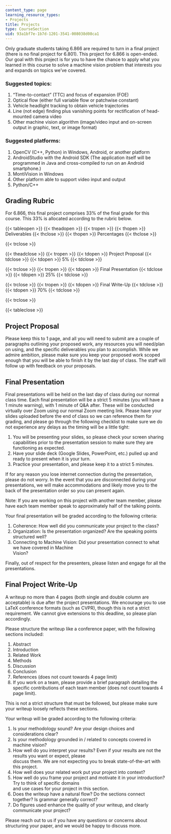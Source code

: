 ```yaml
---
content_type: page
learning_resource_types:
- Projects
title: Projects
type: CourseSection
uid: 93a1bf7e-1b7d-1201-3541-008038d08ca1
---
```


Only graduate students taking 6.866 are required to turn in a final project (there is no final project for 6.801). This project for 6.866 is open-ended. Our goal with this project is for you to have the chance to apply what you learned in this course to solve a machine vision problem that interests you and expands on topics we’ve covered.

### Suggested topics:

1.  “Time-to-contact” (TTC) and focus of expansion (FOE)
2.  Optical flow (either full variable flow or patchwise constant)
3.  Vehicle headlight tracking to obtain vehicle trajectories
4.  Line (not edge) finding plus vanishing points for rectification of head-mounted camera video
5.  Other machine vision algorithm (image/video input and on-screen output in graphic, text, or image format)

### Suggested platforms:

1.  OpenCV (C++, Python) in Windows, Android, or another platform
2.  AndroidStudio with the Android SDK (The application itself will be programmed in Java and cross-compiled to run on an Android smartphone.)
3.  MontiVision in Windows
4.  Other platform able to support video input and output
5.  Python/C++

Grading Rubric
--------------

For 6.866, this final project comprises 33% of the final grade for this course. This 33% is allocated according to the rubric below.

{{< tableopen >}}
{{< theadopen >}}
{{< tropen >}}
{{< thopen >}}
Deliverables
{{< thclose >}}
{{< thopen >}}
Percentages
{{< thclose >}}

{{< trclose >}}

{{< theadclose >}}
{{< tropen >}}
{{< tdopen >}}
Project Proposal
{{< tdclose >}}
{{< tdopen >}}
5%
{{< tdclose >}}

{{< trclose >}}
{{< tropen >}}
{{< tdopen >}}
Final Presentation
{{< tdclose >}}
{{< tdopen >}}
25%
{{< tdclose >}}

{{< trclose >}}
{{< tropen >}}
{{< tdopen >}}
Final Write-Up
{{< tdclose >}}
{{< tdopen >}}
70%
{{< tdclose >}}

{{< trclose >}}

{{< tableclose >}}

Project Proposal
----------------

Please keep this to 1 page, and all you will need to submit are a couple of paragraphs outlining your proposed work, any resources you will need/plan on using, and the specific deliverables you plan to accomplish. While we admire ambition, please make sure you keep your proposed work scoped enough that you will be able to finish it by the last day of class. The staff will follow up with feedback on your proposals.

Final Presentation
------------------

Final presentations will be held on the last day of class during our normal class time. Each final presentation will be a strict 5 minutes (you will have a 1 minute warning), with 1 minute of Q&A after. These will be conducted virtually over Zoom using our normal Zoom meeting link. Please have your slides uploaded before the end of class so we can reference them for grading, and please go through the following checklist to make sure we do not experience any delays as the timing will be a little tight:

1.  You will be presenting your slides, so please check your screen sharing capabilities prior to the presentation session to make sure they are functioning as expected.
2.  Have your slide deck (Google Slides, PowerPoint, etc.) pulled up and ready to present when it is your turn.
3.  Practice your presentation, and please keep it to a strict 5 minutes.

If for any reason you lose internet connection during the presentation, please do not worry. In the event that you are disconnected during your presentations, we will make accommodations and likely move you to the back of the presentation order so you can present again.

Note: If you are working on this project with another team member, please have each team member speak to approximately half of the talking points.

Your final presentation will be graded according to the following criteria:

1.  Coherence: How well did you communicate your project to the class?
2.  Organization: Is the presentation organized? Are the speaking points structured well?
3.  Connecting to Machine Vision: Did your presentation connect to what we have covered in Machine  
    Vision?

Finally, out of respect for the presenters, please listen and engage for all the presentations.

Final Project Write-Up
----------------------

A writeup no more than 4 pages (both single and double column are acceptable) is due after the project presentations. We encourage you to use LaTeX conference formats (such as CVPR), though this is not a strict requirement. We cannot give extensions to this deadline, so please plan accordingly.

Please structure the writeup like a conference paper, with the following sections included:

1.  Abstract
2.  Introduction
3.  Related Work
4.  Methods
5.  Discussion
6.  Conclusion
7.  References (does not count towards 4 page limit)
8.  If you work on a team, please provide a brief paragraph detailing the specific contributions of each team member (does not count towards 4 page limit).

This is not a strict structure that must be followed, but please make sure your writeup loosely reflects these sections.

Your writeup will be graded according to the following criteria:

1.  Is your methodology sound? Are your design choices and considerations clear?
2.  Is your methodology grounded in / related to concepts covered in machine vision?
3.  How well do you interpret your results? Even if your results are not the results you want or expect, please  
    discuss them. We are not expecting you to break state-of-the-art with this project.
4.  How well does your related work put your project into context?
5.  How well do you frame your project and motivate it in your introduction? Try to think of specific domains  
    and use cases for your project in this section.
6.  Does the writeup have a natural flow? Do the sections connect together? Is grammar generally correct?
7.  Do figures used enhance the quality of your writeup, and clearly communicate your project?

Please reach out to us if you have any questions or concerns about structuring your paper, and we would be happy to discuss more.